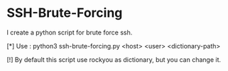 # SSH-Brute-Forcing
I create a python script for brute force ssh.

[*] Use : python3 ssh-brute-forcing.py <host\> <user\> <dictionary-path\>
  
[!] By default this script use rockyou as dictionary, but you can change it.
